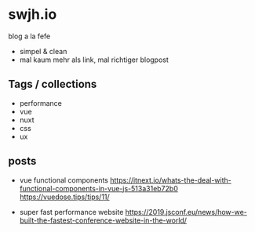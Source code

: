 # swjh.io

blog a la fefe

- simpel & clean
- mal kaum mehr als link, mal richtiger blogpost

## Tags / collections

- performance
- vue
- nuxt
- css
- ux



## posts

- vue functional components
    https://itnext.io/whats-the-deal-with-functional-components-in-vue-js-513a31eb72b0
    https://vuedose.tips/tips/11/

- super fast performance website
    https://2019.jsconf.eu/news/how-we-built-the-fastest-conference-website-in-the-world/